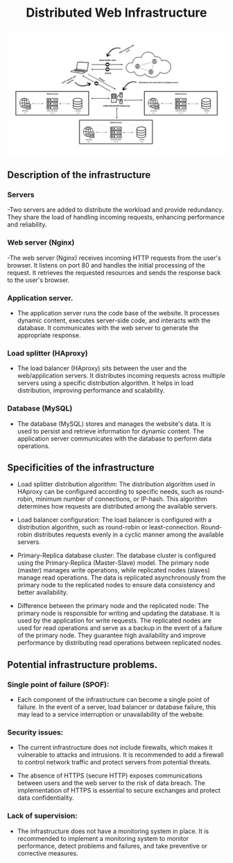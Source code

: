 # <p align="center">Distributed Web Infrastructure</p>

![Distributed Web Infrastructure Diagram](./img/1-distributed_web_infrastructure.png)

## Description of the infrastructure
  
### Servers

-Two servers are added to distribute the workload and provide redundancy.
They share the load of handling incoming requests, enhancing performance and reliability.

### Web server (Nginx)

-The web server (Nginx) receives incoming HTTP requests from the user's browser.
It listens on port 80 and handles the initial processing of the request.
It retrieves the requested resources and sends the response back to the user's browser.

### Application server.

- The application server runs the code base of the website.
It processes dynamic content, executes server-side code, and interacts with the database.
It communicates with the web server to generate the appropriate response.

### Load splitter (HAproxy)

- The load balancer (HAproxy) sits between the user and the web/application servers.
It distributes incoming requests across multiple servers using a specific distribution algorithm.
It helps in load distribution, improving performance and scalability.

### Database (MySQL)

- The database (MySQL) stores and manages the website's data.
It is used to persist and retrieve information for dynamic content.
The application server communicates with the database to perform data operations.

## Specificities of the infrastructure
  
- Load splitter distribution algorithm: The distribution algorithm used in HAproxy can be configured according to specific needs, such as round-robin, minimum number of connections, or IP-hash. This algorithm determines how requests are distributed among the available servers.

- Load balancer configuration: The load balancer is configured with a distribution algorithm, such as round-robin or least-connection.
Round-robin distributes requests evenly in a cyclic manner among the available servers.

- Primary-Replica database cluster: The database cluster is configured using the Primary-Replica (Master-Slave) model. The primary node (master) manages write operations, while replicated nodes (slaves) manage read operations. The data is replicated asynchronously from the primary node to the replicated nodes to ensure data consistency and better availability.

- Difference between the primary node and the replicated node: The primary node is responsible for writing and updating the database. It is used by the application for write requests. The replicated nodes are used for read operations and serve as a backup in the event of a failure of the primary node. They guarantee high availability and improve performance by distributing read operations between replicated nodes.
  

## Potential infrastructure problems.
  
### Single point of failure (SPOF):

- Each component of the infrastructure can become a single point of failure. In the event of a server, load balancer or database failure, this may lead to a service interruption or unavailability of the website.

### Security issues:

- The current infrastructure does not include firewalls, which makes it vulnerable to attacks and intrusions. It is recommended to add a firewall to control network traffic and protect servers from potential threats.

- The absence of HTTPS (secure HTTP) exposes communications between users and the web server to the risk of data breach. The implementation of HTTPS is essential to secure exchanges and protect data confidentiality.

### Lack of supervision:

- The infrastructure does not have a monitoring system in place. It is recommended to implement a monitoring system to monitor performance, detect problems and failures, and take preventive or corrective measures.